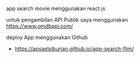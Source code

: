 app search movie menggunakan react js

untuk pengambilan API Publik saya menggunakan https://www.omdbapi.com/

deploy App menggunakan Github
- https://apsaelsiburian.github.io/app-search-flim/
